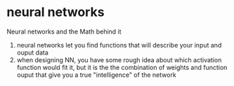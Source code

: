 # neural networks
Neural networks and the Math behind it

1. neural networks let you find functions that will describe your input and ouput data
2. when designing NN, you have some rough idea about which activation function would fit it, but it is the the combination of weights and function ouput that give you a true "intelligence" of the network

